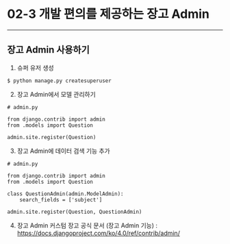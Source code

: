 # 02-3 개발 편의를 제공하는 장고 Admin
------------
## 장고 Admin 사용하기
1. 슈퍼 유저 생성
```
$ python manage.py createsuperuser
```
2. 장고 Admin에서 모델 관리하기
```
# admin.py

from django.contrib import admin
from .models import Question

admin.site.register(Question)
```
3. 장고 Admin에 데이터 검색 기능 추가
```
# admin.py

from django.contrib import admin
from .models import Question

class QuestionAdmin(admin.ModelAdmin):
    search_fields = ['subject']

admin.site.register(Question, QuestionAdmin)
```
4. 장고 Admin 커스텀 
장고 공식 문서 (장고 Admin 기능) : https://docs.djangoproject.com/ko/4.0/ref/contrib/admin/